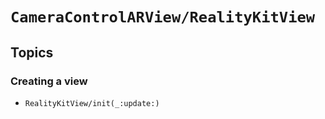 # ``CameraControlARView/RealityKitView``

## Topics

### Creating a view

- ``RealityKitView/init(_:update:)``
